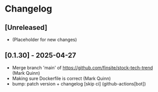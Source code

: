 # Changelog

## [Unreleased]

- (Placeholder for new changes)

## [0.1.30] - 2025-04-27

- Merge branch 'main' of https://github.com/finsite/stock-tech-trend (Mark Quinn)
- Making sure Dockerfile is correct (Mark Quinn)
- bump: patch version + changelog [skip ci] (github-actions[bot])